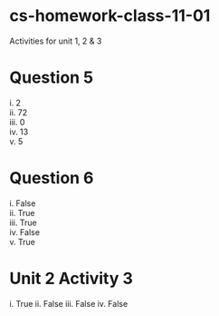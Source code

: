 # cs-homework-class-11-01

Activities for unit 1, 2 &amp; 3

# Question 5

i. 2  
ii. 72  
iii. 0  
iv. 13  
v. 5

# Question 6

i. False  
ii. True  
iii. True  
iv. False  
v. True

# Unit 2 Activity 3

i. True
ii. False
iii. False
iv. False
